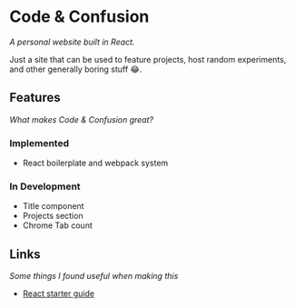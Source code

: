 # Code & Confusion
_A personal website built in React._

Just a site that can be used to feature projects, host random experiments, and other generally boring stuff :joy:.

## Features
_What makes Code & Confusion great?_
### Implemented
* React boilerplate and webpack system

### In Development
* Title component
* Projects section
* Chrome Tab count

## Links
_Some things I found useful when making this_
* [React starter guide](https://stanko.github.io/setting-up-webpack-babel-and-react-from-scratch/)
